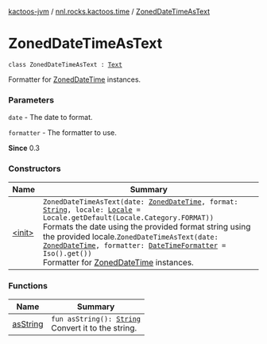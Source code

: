 [kactoos-jvm](../../index.md) / [nnl.rocks.kactoos.time](../index.md) / [ZonedDateTimeAsText](./index.md)

# ZonedDateTimeAsText

`class ZonedDateTimeAsText : `[`Text`](../../nnl.rocks.kactoos/-text/index.md)

Formatter for [ZonedDateTime](http://docs.oracle.com/javase/8/docs/api/java/time/ZonedDateTime.html) instances.

### Parameters

`date` - The date to format.

`formatter` - The formatter to use.

**Since**
0.3

### Constructors

| Name | Summary |
|---|---|
| [&lt;init&gt;](-init-.md) | `ZonedDateTimeAsText(date: `[`ZonedDateTime`](http://docs.oracle.com/javase/8/docs/api/java/time/ZonedDateTime.html)`, format: `[`String`](https://kotlinlang.org/api/latest/jvm/stdlib/kotlin/-string/index.html)`, locale: `[`Locale`](http://docs.oracle.com/javase/8/docs/api/java/util/Locale.html)` = Locale.getDefault(Locale.Category.FORMAT))`<br>Formats the date using the provided format string using the provided locale.`ZonedDateTimeAsText(date: `[`ZonedDateTime`](http://docs.oracle.com/javase/8/docs/api/java/time/ZonedDateTime.html)`, formatter: `[`DateTimeFormatter`](http://docs.oracle.com/javase/8/docs/api/java/time/format/DateTimeFormatter.html)` = Iso().get())`<br>Formatter for [ZonedDateTime](http://docs.oracle.com/javase/8/docs/api/java/time/ZonedDateTime.html) instances. |

### Functions

| Name | Summary |
|---|---|
| [asString](as-string.md) | `fun asString(): `[`String`](https://kotlinlang.org/api/latest/jvm/stdlib/kotlin/-string/index.html)<br>Convert it to the string. |
